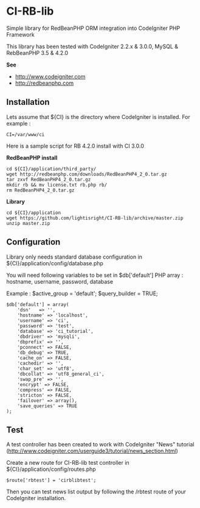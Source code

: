 # CI-RB-lib
Simple library for RedBeanPHP ORM integration into CodeIgniter PHP Framework

This library has been tested with CodeIgniter 2.2.x & 3.0.0, MySQL & RebBeanPHP 3.5 & 4.2.0

**See**
 * http://www.codeigniter.com
 * http://redbeanphp.com

Installation
----

Lets assume that ${CI} is the directory where CodeIgniter is installed.
For example :

    CI=/var/www/ci

Here is a sample script for RB 4.2.0 install with CI 3.0.0

**RedBeanPHP install**

    cd ${CI}/application/third_party/
    wget http://redbeanphp.com/downloads/RedBeanPHP4_2_0.tar.gz
    tar zxvf RedBeanPHP4_2_0.tar.gz 
    mkdir rb && mv license.txt rb.php rb/
    rm RedBeanPHP4_2_0.tar.gz 

**Library**

    cd ${CI}/application
    wget https://github.com/lightisright/CI-RB-lib/archive/master.zip
    unzip master.zip
    
Configuration
----

Library only needs standard database configuration in ${CI}/application/config/database.php

You will need following variables to be set in $db['default'] PHP array : hostname, username, password, database

Example :
    $active_group = 'default';
    $query_builder = TRUE;
    
    $db['default'] = array(
    	'dsn'	=> '',
    	'hostname' => 'localhost',
    	'username' => 'ci',
    	'password' => 'test',
    	'database' => 'ci_tutorial',
    	'dbdriver' => 'mysqli',
    	'dbprefix' => '',
    	'pconnect' => FALSE,
    	'db_debug' => TRUE,
    	'cache_on' => FALSE,
    	'cachedir' => '',
    	'char_set' => 'utf8',
    	'dbcollat' => 'utf8_general_ci',
    	'swap_pre' => '',
    	'encrypt' => FALSE,
    	'compress' => FALSE,
    	'stricton' => FALSE,
    	'failover' => array(),
    	'save_queries' => TRUE
    );

Test
----

A test controller has been created to work with CodeIgniter "News" tutorial (http://www.codeigniter.com/userguide3/tutorial/news_section.html)

Create a new route for CI-RB-lib test controller in ${CI}/application/config/routes.php

    $route['rbtest'] = 'cirblibtest';

Then you can test news list output by following the /rbtest route of your CodeIgniter installation.



